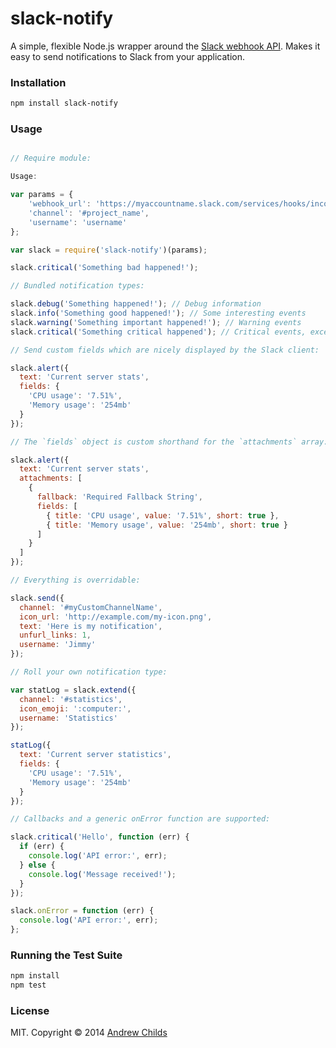 # slack-notify

A simple, flexible Node.js wrapper around the [Slack webhook API](https://api.slack.com). Makes it easy to send notifications to Slack from your application.

### Installation

```sh
npm install slack-notify
```

### Usage

```js

// Require module:

Usage:

var params = {
    'webhook_url': 'https://myaccountname.slack.com/services/hooks/incoming-webhook?token=myToken',
    'channel': '#project_name',
    'username': 'username'
};

var slack = require('slack-notify')(params);

slack.critical('Something bad happened!');

// Bundled notification types:

slack.debug('Something happened!'); // Debug information
slack.info('Something good happened!'); // Some interesting events
slack.warning('Something important happened!'); // Warning events
slack.critical('Something critical happened'); // Critical events, exceptions

// Send custom fields which are nicely displayed by the Slack client:

slack.alert({
  text: 'Current server stats',
  fields: {
    'CPU usage': '7.51%',
    'Memory usage': '254mb'
  }
});

// The `fields` object is custom shorthand for the `attachments` array:

slack.alert({
  text: 'Current server stats',
  attachments: [
    {
      fallback: 'Required Fallback String',
      fields: [
        { title: 'CPU usage', value: '7.51%', short: true },
        { title: 'Memory usage', value: '254mb', short: true }
      ]
    }
  ]
});

// Everything is overridable:

slack.send({
  channel: '#myCustomChannelName',
  icon_url: 'http://example.com/my-icon.png',
  text: 'Here is my notification',
  unfurl_links: 1,
  username: 'Jimmy'
});

// Roll your own notification type:

var statLog = slack.extend({
  channel: '#statistics',
  icon_emoji: ':computer:',
  username: 'Statistics'
});

statLog({
  text: 'Current server statistics',
  fields: {
    'CPU usage': '7.51%',
    'Memory usage': '254mb'
  }
});

// Callbacks and a generic onError function are supported:

slack.critical('Hello', function (err) {
  if (err) {
    console.log('API error:', err);
  } else {
    console.log('Message received!');
  }
});

slack.onError = function (err) {
  console.log('API error:', err);
};

```

### Running the Test Suite

```sh
npm install
npm test
```

### License

MIT. Copyright &copy; 2014 [Andrew Childs](http://twitter.com/andrewchilds)
